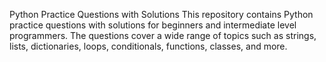 Python Practice Questions with Solutions
This repository contains Python practice questions with solutions for beginners and intermediate level programmers. The questions cover a wide range of topics such as strings, lists, dictionaries, loops, conditionals, functions, classes, and more.
